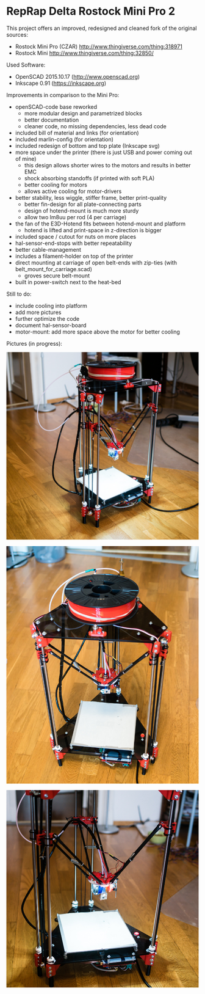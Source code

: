 # RepRap Delta Rostock Mini Pro 2

This project offers an improved, redesigned and cleaned fork of the original sources:
- Rostock Mini Pro (CZAR) http://www.thingiverse.com/thing:318971
- Rostock Mini http://www.thingiverse.com/thing:32850/ 

Used Software: 
- OpenSCAD 2015.10.17 (http://www.openscad.org)
- Inkscape 0.91 (https://inkscape.org)

Improvements in comparison to the Mini Pro:
- openSCAD-code base reworked
   - more modular design and parametrized blocks
   - better documentation
   - cleaner code, no missing dependencies, less dead code
- included bill of material and links (for orientation)
- included marlin-config (for orientation)
- included redesign of bottom and top plate (Inkscape svg)
- more space under the printer (there is just USB and power coming out of mine)
   - this design allows shorter wires to the motors and results in better EMC
   - shock absorbing standoffs (if printed with soft PLA)
   - better cooling for motors
   - allows active cooling for motor-drivers
- better stability, less wiggle, stiffer frame, better print-quality
   - better fin-design for all plate-connecting parts
   - design of hotend-mount is much more sturdy 
   - allow two lm8uu per rod (4 per carriage)
- the fan of the E3D-Hotend fits between hotend-mount and platform
   - hotend is lifted and print-space in z-direction is bigger 
- included space / cutout for nuts on more places
- hal-sensor-end-stops with better repeatability 
- better cable-management
- includes a filament-holder on top of the printer
- direct mounting at carriage of open belt-ends with zip-ties (with belt_mount_for_carriage.scad) 
   - groves secure belt-mount 
- built in power-switch next to the heat-bed

Still to do: 
- include cooling into platform
- add more pictures
- further optimize the code 
- document hal-sensor-board
- motor-mount: add more space above the motor for better cooling

Pictures (in progress):

![Front](/assembly_pictures/DSC08004.jpg)

![TOP](/assembly_pictures/DSC07994.jpg)

![DETAIL](/assembly_pictures/DSC07998.jpg)
